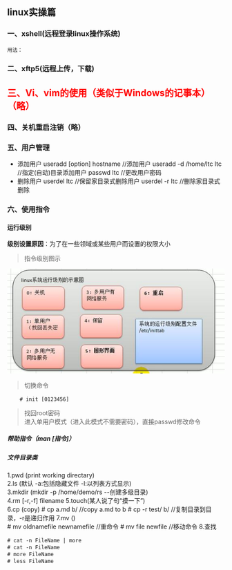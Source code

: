 ## linux实操篇
### 一、xshell(远程登录linux操作系统)
    用法：
### 二、xftp5(远程上传，下载)
### <h2 style="color:red">三、Vi、vim的使用（类似于Windows的记事本）（略）<br>
### 四、关机重启注销（略）</h2>
### 五、用户管理
- 添加用户
        useradd [option] hostname     //添加用户
        useradd -d /home/ltc ltc      //指定(自动)目录添加用户
        passwd ltc                    //更改用户密码
- 删除用户
        userdel ltc                   //保留家目录式删除用户
        userdel -r ltc                //删除家目录式删除
### 六、使用指令
#### 运行级别
<b>级别设置原因</b>：为了在一些领域或某些用户而设置的权限大小

> 指令级别图示

![](/linux/jibie.jpg)
> 切换命令

        # init [0123456]
> 找回root密码<br>
> 进入单用户模式（进入此模式不需要密码），直接passwd修改命令

##### 帮助指令（man [指令]）
##### 文件目录类
1.pwd (print working directary)<br>
2.ls (默认 -a:包括隐藏文件  -l:以列表方式显示)<br>
3.mkdir  (mkdir -p /home/demo/rs     --创建多级目录)  <br>
4.rm [-r,-f] filename
5.touch(某人说了句“摸一下”) <br>
6.cp (copy)
        # cp a.md b/      //copy a.md to b
        # cp -r test/ b/   //复制目录到目录，-r是递归作用
7.mv ()    <br>
        # mv oldnamefile newnamefile   //重命令
        # mv file newfile        //移动命令
8.查找
```
# cat -n FileName | more
# cat -n FileName
# more FileName
# less FileName
```


